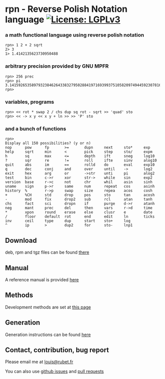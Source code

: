 # **rpn** - **R**everse **P**olish **N**otation language  [![License: LGPLv3](https://www.gnu.org/graphics/lgplv3-88x31.png)](https://www.gnu.org/licenses/lgpl-3.0.en.html)

### a math functional language using reverse polish notation

```
rpn> 1 2 + 2 sqrt
2> 3
1> 1.4142135623730950488
```

### arbitrary precision provided by GNU MPFR
```
rpn> 256 prec
rpn> pi
3.1415926535897932384626433832795028841971693993751058209749445923078164062862
rpn>
```

### variables, programs
```
rpn> << rot * swap 2 / chs dup sq rot - sqrt >> 'quad' sto
rpn> << -> x y << x y + ln >> >> 'P' sto
```

### and a bunch of functions
```
rpn> 
Display all 150 possibilities? (y or n)
nop      pow      fp       >=       dupn     next     sto*     exp
help     sqrt     min      <        pick     step     sto/     expm
h        sq       max      <=       depth    ift      sneg     log10
?        sqr      re       !=       roll     ifte     sinv     alog10
quit     abs      im       ==       rolld    do       eval     exp10
q        dec      conj     and      over     until    ->       log2
exit     hex      arg      or       ->str    unti     pi       alog2
test     bin      c->r     xor      str->    while    sin      exp2
version  base     r->c     not      chr      whil     asin     sinh
uname    sign     p->r     same     num      repeat   cos      asinh
history  %        r->p     swap     size     repea    acos     cosh
+        %CH      std      drop     pos      sto      tan      acosh
-        mod      fix      drop2    sub      rcl      atan     tanh
chs      fact     sci      dropn    if       purge    d->r     atanh
neg      mant     prec     del      then     vars     r->d     time
*        xpon     round    erase    else     clusr    e        date
/        floor    default  rot      end      edit     ln       ticks
inv      ceil     type     dup      start    sto+     log
^        ip       >        dup2     for      sto-     lnp1
```

## Download

deb, rpm and tgz files can be found [there](liv/)

## Manual

A reference manual is provided [here](MANUAL.md)

## Methods

Development methods are set at [this page](METHODS.md)

## Generation

Generation instructions can be found [here](GENERATION.md)

## Contact, contribution, bug report

Please email me at [louis@rubet.fr](mailto:louis@rubet.fr)

You can also use [github issues](https://github.com/louisrubet/rpn/issues) and [pull requests](https://github.com/louisrubet/rpn/pulls)
